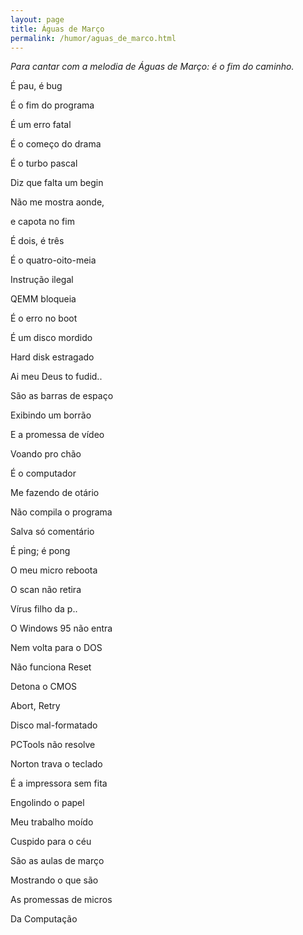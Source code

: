 ```yaml
---
layout: page
title: Águas de Março
permalink: /humor/aguas_de_marco.html
---
```


*Para cantar com a melodia de Águas de Março: é o fim do caminho.*

É pau, é bug

É o fim do programa

É um erro fatal

É o começo do drama

É o turbo pascal

Diz que falta um begin

Não me mostra aonde,

e capota no fim

É dois, é três

É o quatro-oito-meia

Instrução ilegal

QEMM bloqueia

É o erro no boot

É um disco mordido

Hard disk estragado

Ai meu Deus to fudid..

São as barras de espaço

Exibindo um borrão

E a promessa de vídeo

Voando pro chão

É o computador

Me fazendo de otário

Não compila o programa

Salva só comentário

É ping; é pong

O meu micro reboota

O scan não retira

Vírus filho da p..

O Windows 95 não entra

Nem volta para o DOS

Não funciona Reset

Detona o CMOS

Abort, Retry

Disco mal-formatado

PCTools não resolve

Norton trava o teclado

É a impressora sem fita

Engolindo o papel

Meu trabalho moído

Cuspido para o céu

São as aulas de março

Mostrando o que são

As promessas de micros

Da Computação